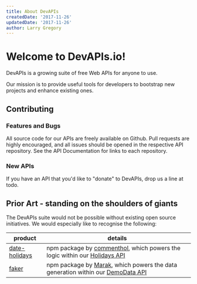 ```yaml
---
title: About DevAPIs
createdDate: '2017-11-26'
updatedDate: '2017-11-26'
author: Larry Gregory
---
```


# Welcome to DevAPIs.io!
DevAPIs is a growing suite of free Web APIs for anyone to use.


Our mission is to provide useful tools for developers to bootstrap new projects and enhance existing ones.

## Contributing

### Features and Bugs
All source code for our APIs are freely available on Github. Pull requests are highly encouraged, and all issues should be opened in the respective API repository.
See the API Documentation for links to each repository.

### New APIs
If you have an API that you'd like to "donate" to DevAPIs, drop us a line at todo.


## Prior Art - standing on the shoulders of giants
The DevAPIs suite would not be possible without existing open source initiatives. We would especially like to recognise the following:

| product | details |
| ------- | ------- |
| [date-holidays](https://github.com/commenthol/date-holidays) | npm package by [commenthol](https://github.com/commenthol), which powers the logic within our [Holidays API](/docs/holiday)
| [faker](https://github.com/Marak/Faker.js) | npm package by [Marak](https://github.com/Marak), which powers the data generation within our [DemoData API](/docs/demodata)
